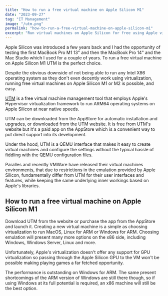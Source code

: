 ```yaml
---
title: "How to run a free virtual machine on Apple Silicon M1"
date: "2023-09-27"
tag: "IT Management"
image: "/utm.png"
permalink: "how-to-run-a-free-virtual-machine-on-apple-silicon-m1"
excerpt: "Run virtual machines on Apple Silicon for free using Apple virtualization environment."
---
```


Apple Silicon was introduced a few years back and I had the opportunity of testing the first MacBook Pro M1 13" and then the MacBook Pro 14" and the Mac Studio which I used for a couple of years. To run a free virtual machine on Apple Silicon M1 UTM is the perfect choice.

Despite the obvious downside of not being able to run any Intel X86 operating system as they don't even decently work using virtualization, running free virtual machines on Apple Silicon M1 or M2 is possible, and easy.

[UTM](https://mac.getutm.app/?ref=garavelli.io) is a free virtual machine management tool that employs Apple's Hypervisor virtualization framework to run ARM64 operating systems on Apple Silicon at near native speeds.

UTM can be downloaded from the AppStore for automatic installation and upgrades, or downloaded from the UTM website. It is free from UTM's website but it's a paid app on the AppStore which is a convenient way to put direct support into its development.

Under the hood, UTM is a QEMU interface that makes it easy to create virtual machines and configure the settings without the typical hassle of fiddling with the QEMU configuration files.

Paralles and recently VMWare have released their virtual machines environments, that due to restrictions in the emulation provided by Apple Silicon, fundamentally differ from UTM for their user interfaces and features, while keeping the same underlying inner workings based on Apple's libraries.

## How to run a free virtual machine on Apple Silicon M1
Download UTM from the website or purchase the app from the AppStore and launch it. Creating a new virtual machine is a simple as choosing virtualization to run MacOS, Linux for ARM or Windows for ARM. Choosing emulation will present many more options on the x86 side, including Windows, Windows Server, Linux and more.

Unfortunately, Apple's virtualization doesn't offer any support for GPU virtualization so passing through the Apple Silicon GPU to the VM won't be possible making playing games a far fetched opportunity.

The performance is outstanding on Windows for ARM. The same present shortcomings of the ARM version of Windows are still there though, so if using Windows at its full potential is required, an x86 machine will still be the best option.